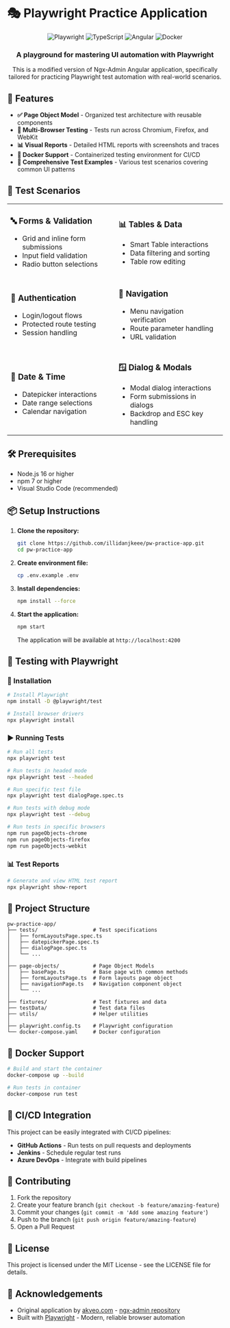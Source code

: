 # 🎭 Playwright Practice Application

<div align="center">
  
  ![Playwright](https://img.shields.io/badge/Playwright-45ba4b?style=for-the-badge&logo=playwright&logoColor=white)
  ![TypeScript](https://img.shields.io/badge/TypeScript-3178C6?style=for-the-badge&logo=typescript&logoColor=white)
  ![Angular](https://img.shields.io/badge/Angular-DD0031?style=for-the-badge&logo=angular&logoColor=white)
  ![Docker](https://img.shields.io/badge/Docker-2496ED?style=for-the-badge&logo=docker&logoColor=white)
  
  <h3>A playground for mastering UI automation with Playwright</h3>

  <p>This is a modified version of Ngx-Admin Angular application, specifically tailored for practicing Playwright test automation with real-world scenarios.</p>

</div>

## 🚀 Features

- **✅ Page Object Model** - Organized test architecture with reusable components
- **🔄 Multi-Browser Testing** - Tests run across Chromium, Firefox, and WebKit
- **📊 Visual Reports** - Detailed HTML reports with screenshots and traces
- **🐳 Docker Support** - Containerized testing environment for CI/CD
- **🧪 Comprehensive Test Examples** - Various test scenarios covering common UI patterns

## 🧩 Test Scenarios

<table>
  <tr>
    <td width="50%">
      <h3>🔤 Forms & Validation</h3>
      <ul>
        <li>Grid and inline form submissions</li>
        <li>Input field validation</li>
        <li>Radio button selections</li>
      </ul>
    </td>
    <td width="50%">
      <h3>📊 Tables & Data</h3>
      <ul>
        <li>Smart Table interactions</li>
        <li>Data filtering and sorting</li>
        <li>Table row editing</li>
      </ul>
    </td>
  </tr>
  <tr>
    <td width="50%">
      <h3>🔐 Authentication</h3>
      <ul>
        <li>Login/logout flows</li>
        <li>Protected route testing</li>
        <li>Session handling</li>
      </ul>
    </td>
    <td width="50%">
      <h3>🧭 Navigation</h3>
      <ul>
        <li>Menu navigation verification</li>
        <li>Route parameter handling</li>
        <li>URL validation</li>
      </ul>
    </td>
  </tr>
  <tr>
    <td width="50%">
      <h3>📆 Date & Time</h3>
      <ul>
        <li>Datepicker interactions</li>
        <li>Date range selections</li>
        <li>Calendar navigation</li>
      </ul>
    </td>
    <td width="50%">
      <h3>🪟 Dialog & Modals</h3>
      <ul>
        <li>Modal dialog interactions</li>
        <li>Form submissions in dialogs</li>
        <li>Backdrop and ESC key handling</li>
      </ul>
    </td>
  </tr>
</table>

## 🛠️ Prerequisites

- Node.js 16 or higher
- npm 7 or higher
- Visual Studio Code (recommended)

## 📦 Setup Instructions

1. **Clone the repository:**
   ```bash
   git clone https://github.com/illidanjkeee/pw-practice-app.git
   cd pw-practice-app
   ```

2. **Create environment file:**
   ```bash
   cp .env.example .env
   ```

3. **Install dependencies:**
   ```bash
   npm install --force
   ```

4. **Start the application:**
   ```bash
   npm start
   ```
   The application will be available at `http://localhost:4200`

## 🧪 Testing with Playwright

### 🔧 Installation

```bash
# Install Playwright
npm install -D @playwright/test

# Install browser drivers
npx playwright install
```

### ▶️ Running Tests

```bash
# Run all tests
npx playwright test

# Run tests in headed mode
npx playwright test --headed

# Run specific test file
npx playwright test dialogPage.spec.ts

# Run tests with debug mode
npx playwright test --debug

# Run tests in specific browsers
npm run pageObjects-chrome
npm run pageObjects-firefox
npm run pageObjects-webkit
```

### 📊 Test Reports

```bash
# Generate and view HTML test report
npx playwright show-report
```

## 📁 Project Structure

```
pw-practice-app/
├── tests/                  # Test specifications
│   ├── formLayoutsPage.spec.ts
│   ├── datepickerPage.spec.ts
│   ├── dialogPage.spec.ts
│   └── ...
│
├── page-objects/           # Page Object Models
│   ├── basePage.ts         # Base page with common methods
│   ├── formLayoutsPage.ts  # Form layouts page object
│   ├── navigationPage.ts   # Navigation component object
│   └── ...
│
├── fixtures/               # Test fixtures and data
├── testData/               # Test data files
├── utils/                  # Helper utilities
│
├── playwright.config.ts    # Playwright configuration
└── docker-compose.yaml     # Docker configuration
```

## 🐳 Docker Support

```bash
# Build and start the container
docker-compose up --build

# Run tests in container
docker-compose run test
```

## 🔄 CI/CD Integration

This project can be easily integrated with CI/CD pipelines:

- **GitHub Actions** - Run tests on pull requests and deployments
- **Jenkins** - Schedule regular test runs
- **Azure DevOps** - Integrate with build pipelines

## 🤝 Contributing

1. Fork the repository
2. Create your feature branch (`git checkout -b feature/amazing-feature`)
3. Commit your changes (`git commit -m 'Add some amazing feature'`)
4. Push to the branch (`git push origin feature/amazing-feature`)
5. Open a Pull Request

## 📝 License

This project is licensed under the MIT License - see the LICENSE file for details.

## 🙏 Acknowledgements

- Original application by [akveo.com](https://akveo.com) - [ngx-admin repository](https://github.com/akveo/ngx-admin)
- Built with [Playwright](https://playwright.dev/) - Modern, reliable browser automation
